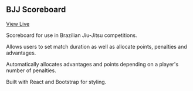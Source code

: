 ## BJJ Scoreboard

[View Live](https://nseyf.github.io/bjj-scoreboard)

Scoreboard for use in Brazilian Jiu-Jitsu competitions.

Allows users to set match duration as well as allocate points, penalties and advantages.

Automatically allocates advantages and points depending on a player's number of penalties.

Built with React and Bootstrap for styling.
